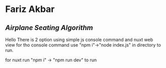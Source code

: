 # Fariz Akbar
## _Airplane Seating Algorithm_

Hello There is 2 option using simple js console command and nuxt web view
for tho console command use "npm i"->"node index.js" in directory to run.

for nuxt run "npm i" -> "npm run dev" to run

